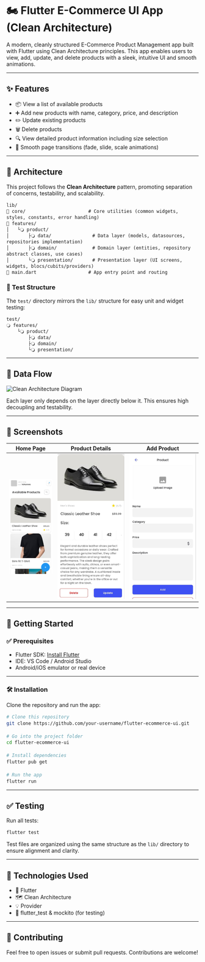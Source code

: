 # 🏍️ Flutter E-Commerce UI App (Clean Architecture)

A modern, cleanly structured E-Commerce Product Management app built with Flutter using Clean Architecture principles. This app enables users to view, add, update, and delete products with a sleek, intuitive UI and smooth animations.

---

## ✨ Features

* 📦 View a list of available products
* ➕ Add new products with name, category, price, and description
* ✏️ Update existing products
* 🗑️ Delete products
* 🔍 View detailed product information including size selection
* 💫 Smooth page transitions (fade, slide, scale animations)

---

## 🧠 Architecture

This project follows the **Clean Architecture** pattern, promoting separation of concerns, testability, and scalability.

```
lib/
🔽️ core/                       # Core utilities (common widgets, styles, constants, error handling)
🔽️ features/
│   └🔾 product/
│       ├🔾 data/               # Data layer (models, datasources, repositories implementation)
│       ├🔾 domain/             # Domain layer (entities, repository abstract classes, use cases)
│       └🔾 presentation/       # Presentation layer (UI screens, widgets, blocs/cubits/providers)
🔽️ main.dart                   # App entry point and routing
```

### 📂 Test Structure

The `test/` directory mirrors the `lib/` structure for easy unit and widget testing:

```
test/
🔾 features/
    └🔾 product/
        ├🔾 data/
        ├🔾 domain/
        └🔾 presentation/
```

---

## 🔄 Data Flow

![Clean Architecture Diagram](screenshot/Clean-Architecture-Flutter-Diagram.webp)


Each layer only depends on the layer directly below it. This ensures high decoupling and testability.

---

## 📸 Screenshots

| Home Page                     | Product Details                     | Add Product                 |
| ----------------------------- | ----------------------------------- | --------------------------- |
| ![Home](screenshots/home.jpg) | ![Details](screenshots/details.jpg) | ![Add](screenshots/add.jpg) |

---

## 🚀 Getting Started

### ✅ Prerequisites

* Flutter SDK: [Install Flutter](https://flutter.dev/docs/get-started/install)
* IDE: VS Code / Android Studio
* Android/iOS emulator or real device

---

### 🛠️ Installation

Clone the repository and run the app:

```bash
# Clone this repository
git clone https://github.com/your-username/flutter-ecommerce-ui.git

# Go into the project folder
cd flutter-ecommerce-ui

# Install dependencies
flutter pub get

# Run the app
flutter run
```

---

## ✅ Testing

Run all tests:

```bash
flutter test
```

Test files are organized using the same structure as the `lib/` directory to ensure alignment and clarity.

---

## 🧩 Technologies Used

* 🧱 Flutter 
* 🗺 Clean Architecture
* 💡 Provider 
* 🧪 flutter\_test & mockito (for testing)

---

## 🤝 Contributing

Feel free to open issues or submit pull requests. Contributions are welcome!
